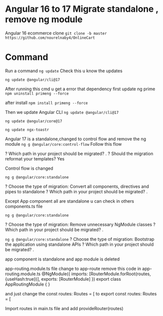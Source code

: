 # Angular 16 to 17 Migrate standalone , remove ng module
Angular 16 ecommerce clone `git clone -b master https://github.com/nourelnaby4/OnlineCart`

# Command
Run a command
`ng update`
 Check this u know the updates

`ng update @angular/cli@17`

After running this cmd u get a error that dependency first update ng prime
`npm uninstall primeng --force`

after install
`npm install primeng --force`

Then we update Angular CLI
`ng update @angular/cli@17`

`ng update @angular/core@17`

`ng update ngx-toastr`

Angular 17 is a standalone,changed to control flow and remove the ng module
`ng g @angular/core:control-flow`
 Follow this flow

? Which path in your project should be migrated? .
? Should the migration reformat your templates? Yes

Control flow is changed

`ng g @angular/core:standalone`

? Choose the type of migration: Convert all components, directives and pipes to standalone
? Which path in your project should be migrated? .

Except App component all are standalone u can check in others components.ts file

`ng g @angular/core:standalone`

? Choose the type of migration: Remove unnecessary NgModule classes
? Which path in your project should be migrated? .

`ng g @angular/core:standalone`
? Choose the type of migration: Bootstrap the application using standalone APIs
? Which path in your project should be migrated? .

app component is standalone and app module is deleted


app-routing.module.ts file change to app-route
remove this code in app-routing.module.ts
 @NgModule({
  imports: [RouterModule.forRoot(routes,{useHash:true})],
  exports: [RouterModule]
})
export class AppRoutingModule { }


and just change the
 const routes: Routes = [
  to
export const routes: Routes = [


Import routes in main.ts file and add provideRouter(routes)

